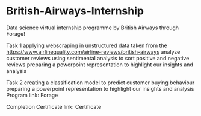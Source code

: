 # British-Airways-Internship

Data science virtual internship programme by British Airways through Forage!

Task 1
applying webscraping in unstructured data taken from the https://www.airlinequality.com/airline-reviews/british-airways
analyze customer reviews using sentimental analysis to sort positive and negative reviews
preparing a powerpoint representation to highlight our insights and analysis

Task 2
creating a classification model to predict customer buying behaviour
preparing a powerpoint representation to highlight our insights and analysis
Program link: Forage

Completion Certificate link: Certificate
